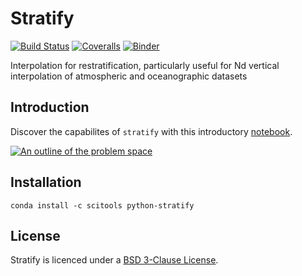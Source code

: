 # Stratify

[![Build Status](https://travis-ci.org/SciTools-incubator/python-stratify.svg?branch=master)](https://travis-ci.org/SciTools-incubator/python-stratify) [![Coveralls](https://coveralls.io/repos/github/lbdreyer/python-stratify/badge.svg?branch=master)](https://coveralls.io/github/lbdreyer/python-stratify?branch=master) [![Binder](http://mybinder.org/badge.svg)](http://mybinder.org:/repo/scitools-incubator/python-stratify)

Interpolation for restratification, particularly useful for Nd vertical interpolation of atmospheric and oceanographic datasets

## Introduction

Discover the capabilites of `stratify` with this introductory [notebook](index.ipynb).

[![An outline of the problem space](summary.png)](index.ipynb)

## Installation

```shell
conda install -c scitools python-stratify
```

## License
Stratify is licenced under a [BSD 3-Clause License](LICENSE).

